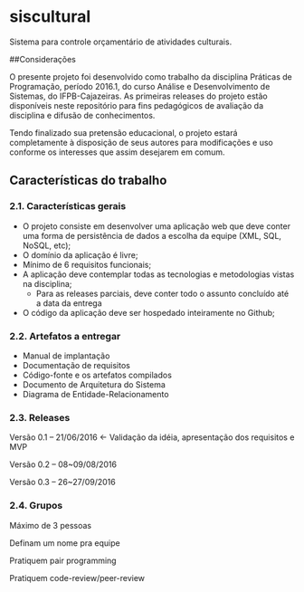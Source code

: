 # siscultural
Sistema para controle orçamentário de atividades culturais. 

##Considerações
	
O presente projeto foi desenvolvido como trabalho da disciplina Práticas de Programação, período 2016.1, do curso Análise e Desenvolvimento de Sistemas, do IFPB-Cajazeiras. As primeiras releases do projeto estão disponíveis neste repositório para fins pedagógicos de avaliação da disciplina e difusão de conhecimentos. 

Tendo finalizado sua pretensão educacional, o projeto estará completamente à disposição de seus autores para modificações e uso conforme os interesses que assim desejarem em comum. 


## Características do trabalho
### 2.1. Características gerais 

* O projeto consiste em desenvolver uma aplicação web que deve conter uma forma de persistência de dados a escolha da equipe (XML, SQL, NoSQL, etc); 
* O domínio da aplicação é livre;
* Mínimo de 6 requisitos funcionais;
* A aplicação deve contemplar todas as tecnologias e metodologias vistas na disciplina;
	- Para as releases parciais, deve conter todo o assunto concluído até a data da entrega 
* O código da aplicação deve ser hospedado inteiramente no Github; 

### 2.2. Artefatos a entregar

* Manual de implantação
* Documentação de requisitos 
* Código-fonte e os artefatos compilados 
* Documento de Arquitetura do Sistema 
* Diagrama de Entidade-Relacionamento 

### 2.3. Releases
 
Versão 0.1 – 21/06/2016 ← Validação da idéia, apresentação dos requisitos e MVP 

Versão 0.2 – 08~09/08/2016 

Versão 0.3 – 26~27/09/2016 


### 2.4. Grupos
Máximo de 3 pessoas 

Definam um nome pra equipe 

Pratiquem pair programming 

Pratiquem code-review/peer-review 
